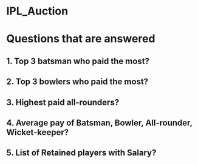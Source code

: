 # IPL_Auction
# Questions that are answered

## 1. Top 3 batsman who paid the most?
## 2. Top 3 bowlers who paid the most?
## 3. Highest paid all-rounders?
## 4. Average pay of Batsman, Bowler, All-rounder, Wicket-keeper?
## 5. List of Retained players with Salary?
